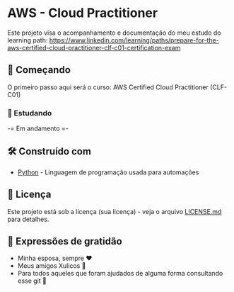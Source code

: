 # AWS - Cloud Practitioner

Este projeto visa o acompanhamento e documentação do meu estudo do learning path:
https://www.linkedin.com/learning/paths/prepare-for-the-aws-certified-cloud-practitioner-clf-c01-certification-exam

## 🚀 Começando

O primeiro passo aqui será o curso:
AWS Certified Cloud Practitioner (CLF-C01)

### 🔩 Estudando

-= Em andamento =-

## 🛠️ Construído com

* [Python](https://www.python.org/) - Linguagem de programação usada para automações

## 📄 Licença

Este projeto está sob a licença (sua licença) - veja o arquivo [LICENSE.md](https://github.com/usuario/projeto/licenca) para detalhes.

## 🎁 Expressões de gratidão

* Minha esposa, sempre ❤️
* Meus amigos Xulicos 🍺
* Para todos aqueles que foram ajudados de alguma forma consultando esse git 🔩
